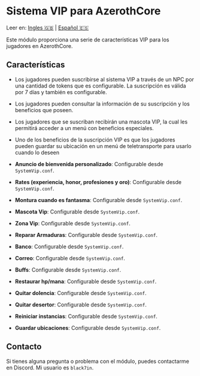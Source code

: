 # Sistema VIP para AzerothCore

Leer en: [Ingles :gb:](README.md) | [Español :es:](README_es.md)

Este módulo proporciona una serie de características VIP para los jugadores en AzerothCore.

## Características

- Los jugadores pueden suscribirse al sistema VIP a través de un NPC por una cantidad de tokens que es configurable. La suscripción es válida por 7 días y también es configurable.

-  Los jugadores pueden consultar la información de su suscripción y los beneficios que poseen.

-  Los jugadores que se suscriban recibirán una mascota VIP, la cual les permitirá acceder a un menú con beneficios especiales.

-  Uno de los beneficios de la suscripción VIP es que los jugadores pueden guardar su ubicación en un menú de teletransporte para usarlo cuando lo deseen

- **Anuncio de bienvenida personalizado**: Configurable desde `SystemVip.conf`.
- **Rates (experiencia, honor, profesiones y oro)**: Configurable desde `SystemVip.conf`.
- **Montura cuando es fantasma**: Configurable desde `SystemVip.conf`.
- **Mascota Vip**: Configurable desde `SystemVip.conf`.
- **Zona Vip**: Configurable desde `SystemVip.conf`.
- **Reparar Armaduras**: Configurable desde `SystemVip.conf`.
- **Banco**: Configurable desde `SystemVip.conf`.
- **Correo**: Configurable desde `SystemVip.conf`.
- **Buffs**: Configurable desde `SystemVip.conf`.
- **Restaurar hp/mana**: Configurable desde `SystemVip.conf`.
- **Quitar dolencia**: Configurable desde `SystemVip.conf`.
- **Quitar desertor**: Configurable desde `SystemVip.conf`.
- **Reiniciar instancias**: Configurable desde `SystemVip.conf`.
- **Guardar ubicaciones**: Configurable desde `SystemVip.conf`.

## Contacto

Si tienes alguna pregunta o problema con el módulo, puedes contactarme en Discord. Mi usuario es `black7in`.
